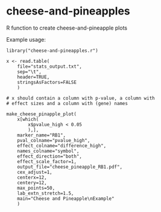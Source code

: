 # cheese-and-pineapples
R function to create cheese-and-pineapple plots

Example usage:

	library("cheese-and-pineapples.r")
	
	x <- read.table(
		file="stats_output.txt",
		sep="\t",
		header=TRUE,
		stringsAsFactors=FALSE
		)
	
	# x should contain a column with p-value, a column with
	# effect sizes and a column with (gene) names
	
	make_cheese_pinapple_plot(
		x[which(
			x$pvalue_high < 0.05
			),],
		marker_name="RB1",
		pval_colname="pvalue_high",
		effect_colname="difference_high",
		names_colname="symbol",
		effect_direction="both",
		effect_scale_factor=1,
		output_file="cheese_pineapple_RB1.pdf",
		cex_adjust=1,
		centerx=12,
		centery=12,
		max_points=50,
		lab_extn_stretch=1.5,
		main="Cheese and Pineapple\nExample"
		)

